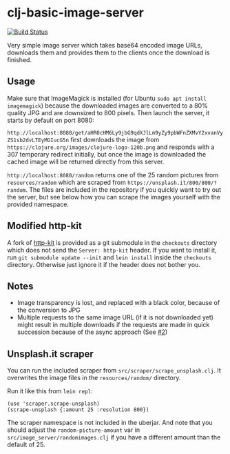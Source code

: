 # clj-basic-image-server

[![Build Status](https://travis-ci.org/Gira-X/clj-basic-image-cache-server.svg?branch=master)](https://travis-ci.org/Gira-X/clj-basic-image-cache-server)

Very simple image server which takes base64 encoded image URLs, downloads them and provides them to the clients once the download is finished.

## Usage

Make sure that ImageMagick is installed (for Ubuntu `sudo apt install imagemagick`) because the downloaded images are converted to a 80% quality JPG and are downsized to 800 pixels.
Then launch the server, it starts by default on port 8080:

`http://localhost:8080/get/aHR0cHM6Ly9jbG9qdXJlLm9yZy9pbWFnZXMvY2xvanVyZS1sb2dvLTEyMGIucG5n` first downloads the image from `https://clojure.org/images/clojure-logo-120b.png` and responds with a 307 temporary redirect initially, but once the image is downloaded the cached image will be returned directly from this server.

`http://localhost:8080/random` returns one of the 25 random pictures from `resources/random` which are scraped from `https://unsplash.it/800/800/?random`.
The files are included in the repository if you quickly want to try out the server, but see below how you can scrape the images yourself with the provided namespace.

## Modified http-kit

A fork of [http-kit](https://github.com/http-kit/http-kit) is provided as a git submodule in the `checkouts` directory which does not send the `Server: http-kit` header.
If you want to install it, run `git submodule update --init` and `lein install` inside the `checkouts` directory.
Otherwise just ignore it if the header does not bother you.

## Notes

* Image transparency is lost, and replaced with a black color, because of the conversion to JPG
* Multiple requests to the same image URL (if it is not downloaded yet) might result in multiple downloads if the requests are made in quick succession because of the async approach (See [#2](https://github.com/Gira-X/clj-basic-image-cache-server/issues/2))

## Unsplash.it scraper

You can run the included scraper from `src/scraper/scrape_unsplash.clj`.
It overwrites the image files in the `resources/random/` directory.

Run it like this from `lein repl`:

```
(use 'scraper.scrape-unsplash)
(scrape-unsplash {:amount 25 :resolution 800})
```

The scraper namespace is not included in the uberjar.
And note that you should adjust the `random-picture-amount` var in `src/image_server/randomimages.clj` if you have a different amount than the default of 25.
